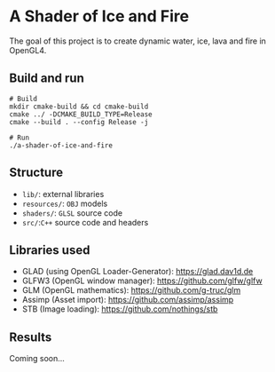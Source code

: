# A Shader of Ice and Fire
The goal of this project is to create dynamic water, ice, lava and fire in OpenGL4.



## Build and run
```shell=sh
# Build
mkdir cmake-build && cd cmake-build
cmake ../ -DCMAKE_BUILD_TYPE=Release
cmake --build . --config Release -j

# Run
./a-shader-of-ice-and-fire
```


## Structure
* `lib/`: external libraries
* `resources/`: `OBJ` models
* `shaders/`: `GLSL` source code
* `src/`:`C++` source code and headers


## Libraries used
* GLAD (using OpenGL Loader-Generator):
    https://glad.dav1d.de
* GLFW3 (OpenGL window manager):
    https://github.com/glfw/glfw
* GLM (OpenGL mathematics):
    https://github.com/g-truc/glm
* Assimp (Asset import):
    https://github.com/assimp/assimp
* STB (Image loading):
    https://github.com/nothings/stb

## Results
Coming soon...
